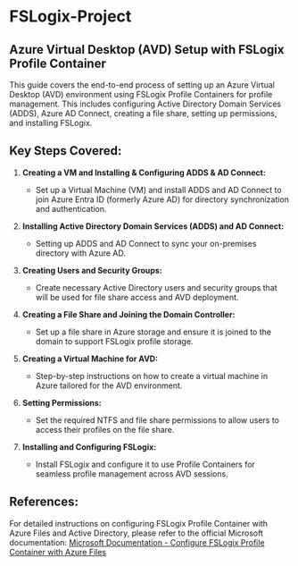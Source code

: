 # FSLogix-Project

## Azure Virtual Desktop (AVD) Setup with FSLogix Profile Container

This guide covers the end-to-end process of setting up an Azure Virtual Desktop (AVD) environment using FSLogix Profile Containers for profile management. This includes configuring Active Directory Domain Services (ADDS), Azure AD Connect, creating a file share, setting up permissions, and installing FSLogix.

## Key Steps Covered:
1. **Creating a VM and Installing & Configuring ADDS & AD Connect:**
   - Set up a Virtual Machine (VM) and install ADDS and AD Connect to join Azure Entra ID (formerly Azure AD) for directory synchronization and authentication.
   
2. **Installing Active Directory Domain Services (ADDS) and AD Connect:**
   - Setting up ADDS and AD Connect to sync your on-premises directory with Azure AD.

3. **Creating Users and Security Groups:**
   - Create necessary Active Directory users and security groups that will be used for file share access and AVD deployment.

4. **Creating a File Share and Joining the Domain Controller:**
   - Set up a file share in Azure storage and ensure it is joined to the domain to support FSLogix profile storage.

5. **Creating a Virtual Machine for AVD:**
   - Step-by-step instructions on how to create a virtual machine in Azure tailored for the AVD environment.

6. **Setting Permissions:**
   - Set the required NTFS and file share permissions to allow users to access their profiles on the file share.

7. **Installing and Configuring FSLogix:**
   - Install FSLogix and configure it to use Profile Containers for seamless profile management across AVD sessions.

## References:
For detailed instructions on configuring FSLogix Profile Container with Azure Files and Active Directory, please refer to the official Microsoft documentation:
[Microsoft Documentation - Configure FSLogix Profile Container with Azure Files](https://learn.microsoft.com/en-us/azure/virtual-desktop/fslogix-profile-container-configure-azure-files-active-directory?tabs=aadds)

